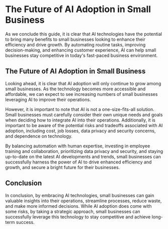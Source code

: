 The Future of AI Adoption in Small Business
==================================================================

As we conclude this guide, it is clear that AI technologies have the potential to bring many benefits to small businesses looking to enhance their efficiency and drive growth. By automating routine tasks, improving decision-making, and enhancing customer experience, AI can help small businesses stay competitive in today's fast-paced business environment.

The Future of AI Adoption in Small Business
-------------------------------------------

Looking ahead, it is clear that AI adoption will only continue to grow among small businesses. As the technology becomes more accessible and affordable, we can expect to see increasing numbers of small businesses leveraging AI to improve their operations.

However, it is important to note that AI is not a one-size-fits-all solution. Small businesses must carefully consider their own unique needs and goals when deciding how to integrate AI into their operations. Additionally, it is important to be aware of the potential risks and tradeoffs associated with AI adoption, including cost, job losses, data privacy and security concerns, and dependence on technology.

By balancing automation with human expertise, investing in employee training and collaboration, prioritizing data privacy and security, and staying up-to-date on the latest AI developments and trends, small businesses can successfully harness the power of AI to drive enhanced efficiency and growth, and secure a bright future for their businesses.

Conclusion
----------

In conclusion, by embracing AI technologies, small businesses can gain valuable insights into their operations, streamline processes, reduce waste, and make more informed decisions. While AI adoption does come with some risks, by taking a strategic approach, small businesses can successfully leverage this technology to stay competitive and achieve long-term success.
